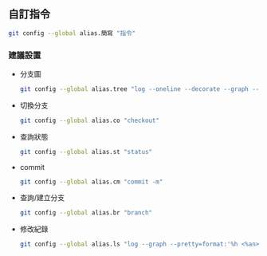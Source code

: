 ## 自訂指令

```bash
git config --global alias.簡寫 "指令"
```



### 建議設置

- 分支圖
	```bash
	git config --global alias.tree "log --oneline --decorate --graph --all"
	```
	
- 切換分支
	```bash
	git config --global alias.co "checkout"
	```
	
- 查詢狀態

	```bash
	git config --global alias.st "status"
	```

- commit

	```bash
	git config --global alias.cm "commit -m"
	```

- 查詢/建立分支

	```bash
	git config --global alias.br "branch"
	```

- 修改紀錄

	```bash
	git config --global alias.ls "log --graph --pretty=format:'%h <%an> %ar %s'"
	```
